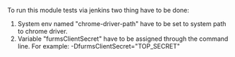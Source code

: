 To run this module tests via jenkins two thing have to be done:
1. System env named "chrome-driver-path" have to be set to system path to chrome driver.
2. Variable "furmsClientSecret" have to be assigned through the command line. For example:
-DfurmsClientSecret="TOP_SECRET"